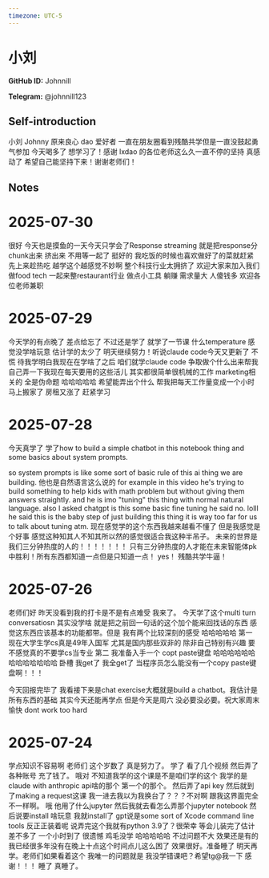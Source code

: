 ```yaml
---
timezone: UTC-5
---
```


# 小刘

**GitHub ID:** Johnnill

**Telegram:** @johnnill123

## Self-introduction

小刘 Johnny 原来良心 dao 爱好者 一直在朋友圈看到残酷共学但是一直没鼓起勇气参加 今天喝多了 想学习了！感谢 lxdao 的各位老师这么久一直不停的坚持 真感动了 希望自己能坚持下来！谢谢老师们！

## Notes

<!-- Content_START -->
# 2025-07-30

很好 今天也是摸鱼的一天今天只学会了Response streaming 就是把response分chunk出来 挤出来 不用等一起了 挺好的 我吃饭的时候也喜欢做好了的菜就赶紧先上来趁热吃 越学这个越感觉不妙啊 整个科技行业太拥挤了 欢迎大家来加入我们做food tech 一起来整restaurant行业 做点小工具 躺赚 需求量大 人傻钱多 欢迎各位老师兼职

# 2025-07-29

今天学的有点晚了 差点给忘了 不过还是学了 就学了一节课 什么temperature 感觉没学啥玩意 估计学的太少了 明天继续努力！听说claude code今天又更新了 不慌 待我学明白我现在在学啥了之后 咱们就学claude code 争取做个什么出来帮我自己弄一下我现在每天要用的这些活儿 其实都很简单很机械的工作 marketing相关的 全是伪命题 哈哈哈哈哈 希望能弄出个什么 帮我把每天工作量变成一个小时 马上搬家了 房租又涨了 赶紧学习

# 2025-07-28

今天真学了 学了how to build a simple chatbot in this notebook thing and some basics about system prompts. 

so system prompts is like some sort of basic rule of this ai thing we are building. 他也是自然语言这么说的 for example in this video he's trying to build something to help kids with math problem but without giving them answers straightly. and he is imo "tuning" this thing with normal natural language. also I asked chatgpt is this some basic fine tuning he said no. lolll he said this is the baby step of just building this thing it is way too far for us to talk about tuning atm. 现在感觉学的这个东西我越来越看不懂了 但是我感觉是个好事 感觉这种知其人不知其所以然的感觉很适合我这种半吊子。 未来的世界是我们三分钟热度的人的！！！！！！！ 只有三分钟热度的人才能在未来智能体pk中胜利！所有东西都知道一点但是只知道一点！ yes！ 残酷共学牛逼！

# 2025-07-26

老师们好 昨天没看到我的打卡是不是有点难受 我来了。
今天学了这个multi turn conversatiosn 其实没学啥 就是把之前回一句话的这个加个能来回找话的东西 感觉这东西应该基本的功能都带。但是 我有两个比较深刻的感受 哈哈哈哈哈
第一 现在大学生学cs真是49年入国军 尤其是国内那些双非的 除非自己特别有兴趣 要不感觉真的不要学cs当专业
第二 我准备入手一个 copt paste键盘 哈哈哈哈哈哈哈哈哈哈哈哈哈 卧槽 我get了 我全get了 当程序员怎么能没有一个copy paste键盘啊！！！

今天回报完毕了 我看接下来是chat exercise大概就是build a chatbot。我估计是所有东西的基础 其实今天还能再学点 但是今天是周六 没必要没必要。祝大家周末愉快 dont work too hard

# 2025-07-24

学点知识不容易啊 老师们 这个岁数了 真是努力了。
学了 看了几个视频 然后弄了各种账号 充了钱了。 哦对 不知道我学的这个课是不是咱们学的这个 我学的是claude with anthropic api啥的那个 第一个的那个。 
然后弄了api key 然后就到了making a request这课 我一进去我以为我换台了？？？不对啊 跟我这界面完全不一样啊。 哦 他用了什么jupyter 然后我就去看怎么弄那个jupyter notebook 然后说要install 啥玩意 我就install了 gpt说是some sort of Xcode command line tools 反正正装着呢 说弄完这个我就有python 3.9了？很荣幸
等会儿装完了估计差不多了 一个小时到了 很遗憾 鸡毛没学 哈哈哈哈哈 不过问题不大 效果还是有的 我已经很多年没有在晚上十点这个时间点儿这么困了 效果很好。准备睡了 明天再学。老师们如果看着这个 我唯一的问题就是 我没学错课吧？希望tg@我一下 感谢！！！ 睡了 真睡了。


<!-- Content_END -->
